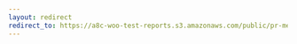 ```yaml
---
layout: redirect
redirect_to: https://a8c-woo-test-reports.s3.amazonaws.com/public/pr-merge/45371/api/index.html
---
```

